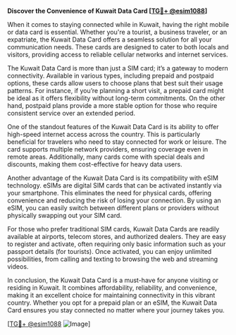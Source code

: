 **Discover the Convenience of Kuwait Data Card [[TG💪+ @esim1088](https://t.me/s/esim1088)]**

When it comes to staying connected while in Kuwait, having the right mobile or data card is essential. Whether you're a tourist, a business traveler, or an expatriate, the Kuwait Data Card offers a seamless solution for all your communication needs. These cards are designed to cater to both locals and visitors, providing access to reliable cellular networks and internet services.

The Kuwait Data Card is more than just a SIM card; it’s a gateway to modern connectivity. Available in various types, including prepaid and postpaid options, these cards allow users to choose plans that best suit their usage patterns. For instance, if you’re planning a short visit, a prepaid card might be ideal as it offers flexibility without long-term commitments. On the other hand, postpaid plans provide a more stable option for those who require consistent service over an extended period.

One of the standout features of the Kuwait Data Card is its ability to offer high-speed internet access across the country. This is particularly beneficial for travelers who need to stay connected for work or leisure. The card supports multiple network providers, ensuring coverage even in remote areas. Additionally, many cards come with special deals and discounts, making them cost-effective for heavy data users.

Another advantage of the Kuwait Data Card is its compatibility with eSIM technology. eSIMs are digital SIM cards that can be activated instantly via your smartphone. This eliminates the need for physical cards, offering convenience and reducing the risk of losing your connection. By using an eSIM, you can easily switch between different plans or providers without physically swapping out your SIM card.

For those who prefer traditional SIM cards, Kuwait Data Cards are readily available at airports, telecom stores, and authorized dealers. They are easy to register and activate, often requiring only basic information such as your passport details (for tourists). Once activated, you can enjoy unlimited possibilities, from calling and texting to browsing the web and streaming videos.

In conclusion, the Kuwait Data Card is a must-have for anyone visiting or residing in Kuwait. It combines affordability, reliability, and convenience, making it an excellent choice for maintaining connectivity in this vibrant country. Whether you opt for a prepaid plan or an eSIM, the Kuwait Data Card ensures you stay connected no matter where your journey takes you. 

[[TG💪+ @esim1088](https://t.me/s/esim1088) ![Image](https://i.postimg.cc/Y0z9fWf4/image.png)]